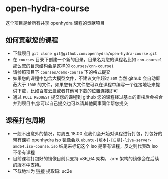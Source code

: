 # open-hydra-course

这个项目是给所有共享 openhydra 课程的贡献项目

## 如何贡献您的课程

* 下载项目 `git clone git@github.com:openhydra/open-hydra-course.git`
* 在 `courses` 目录下创建一个新的目录，目录名为您的课程名比如 `cnn-course1` 那么您的目录结构会是这样的 `courses/cnn-course1`
* 请参照项目下 `courses/demo-course` 下的格式提交
* 如果您的课程中包含大模型文件，不建议文件超过 `50M` 当然 github 会自动屏蔽大于 `100M` 的文件，如果您有大文件您可以在课程中编写一个连接地址来提供下载，比如百度云盘或者其他可下载的位置连接即可
* 通过 `PULL REQUEST` 提交您的课程到 github 您的课程经过基本的审核后会被合并到项目中,您可以自己提交也可以请其他同事同伴帮您提交

## 课程打包周期

* 一般不出意外的情况，每周五 18:00 点我们会开始对课程进行打包，打包好的带有课程 openhydra iso 镜像会以 `ubuntu-[版本]-[日期]-live-server-amd64.iso-course.iso` 结尾来标记这个 iso 是带有课程，反之则代表改 iso 不带有课程
* 目前课程打包好的镜像目前只支持 x86_64 架构， arm 架构的镜像会在后续的版本中支持。
* 下载地址为 [链接](https://pan.baidu.com/s/1GsHhDEnRMBBUrQXpusmtSA?pwd=uc2e) 提取码: uc2e